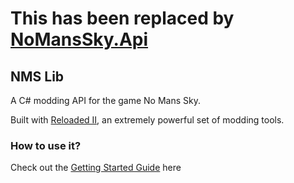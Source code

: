 
# This has been replaced by [NoMansSky.Api](https://github.com/gurrenm3/NoMansSky.Api)

## NMS Lib
A C# modding API for the game No Mans Sky.

Built with [Reloaded II](https://github.com/Reloaded-Project), an extremely powerful set of modding tools.

### How to use it?
Check out the [Getting Started Guide](https://github.com/gurrenm3/NMS-Lib/wiki/Getting-Started) here
